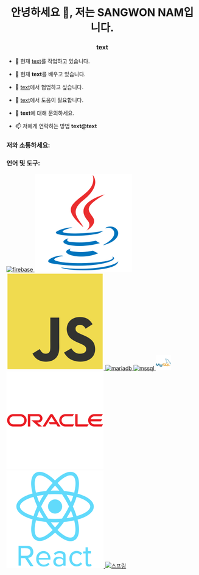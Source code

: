 <h1 align="center">안녕하세요 👋, 저는 SANGWON NAM입니다.</h1>
<h3 align="center">text</h3>

- 🔭 현재 [text](text)를 작업하고 있습니다.

- 🌱 현재 **text**를 배우고 있습니다.

- 👯 [text](text)에서 협업하고 싶습니다.

- 🤝 [text](text)에서 도움이 필요합니다.

- 💬 **text**에 대해 문의하세요.

- 📫 저에게 연락하는 방법 **text@text**

<h3 align="left">저와 소통하세요:</h3>
<p align="left">
</p>

<h3 align="left">언어 및 도구:</h3>
<p align="left"> <a href="https://firebase.google.com/" target="_blank" rel="noreferrer"> <img src="https://www.vectorlogo.zone/logos/firebase/firebase-icon.svg" alt="firebase" 너비="40" 높이="40"/> </a> <a href="https://www.java.com" 대상="_blank" rel="noreferrer"> <img src="https://raw.githubusercontent.com/devicons/devicon/master/icons/java/java-original.svg" alt="java" 너비="40" 높이="40"/> </a> <a href="https://developer.mozilla.org/en-US/docs/웹/JavaScript" 대상="_blank" rel="noreferrer"> <img src="https://raw.githubusercontent.com/devicons/devicon/master/icons/javascript/javascript-original.svg" alt="javascript" 너비="40" 높이="40"/> </a> <a href="https://mariadb.org/" 대상="_blank" rel="참조 없음"> <img src="https://www.vectorlogo.zone/logos/mariadb/mariadb-icon.svg" alt="mariadb" 너비="40" 높이="40"/> </a> <a href="https://www.microsoft.com/en-us/sql-server" 대상="_blank" rel="참조 없음"> <img src="https://www.svgrepo.com/show/303229/microsoft-sql-server-logo.svg" alt="mssql" 너비="40" 높이="40"/> </a> <a href="https://www.mysql.com/" 대상="_blank" rel="참조 없음"> <img src="https://raw.githubusercontent.com/devicons/devicon/master/icons/mysql/mysql-original-wordmark.svg" alt="mysql" width="40" height="40"/> </a> <a href="https://www.oracle.com/" target="_blank" rel="noreferrer"> <img src="https://raw.githubusercontent.com/devicons/devicon/master/icons/oracle/oracle-original.svg" alt="오라클" 너비="40" 높이="40"/> </a> <a href="https://reactjs.org/" 대상="_blank" rel="noreferrer"> <img src="https://raw.githubusercontent.com/devicons/devicon/master/icons/react/react-original-wordmark.svg" alt="리액트" 너비="40" 높이="40"/> </a> <a href="https://spring.io/" 대상="_blank" rel="noreferrer"> <img src="https://www.vectorlogo.zone/logos/springio/springio-icon.svg" alt="스프링" 너비="40" 높이="40"/> </a> </p>
